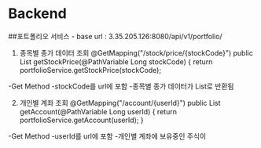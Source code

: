 # Backend

##포트폴리오 서비스 - base url : 3.35.205.126:8080/api/v1/portfolio/

1. 종목별 종가 데이터 조회
    @GetMapping("/stock/price/{stockCode}")
    public List<StockClosingPriceListResponseDto> getStockPrice(@PathVariable Long stockCode) {
        return portfolioService.getStockPrice(stockCode);
  
  -Get Method
  -stockCode를 url에 포함
  -종목별 종가 데이터가 List로 반환됨
  

2. 개인별 계좌 조회
    @GetMapping("/account/{userId}")
    public List<AccountResponseDto> getAccount(@PathVariable Long userId) {
        return portfolioService.getAccount(userId);
    }
  
  -Get Method
  -userId를 url에 포함
  -개인별 계좌에 보유중인 주식이 
